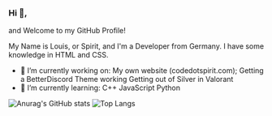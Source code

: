 ### Hi 👋,

and Welcome to my GitHub Profile!

My Name is Louis, or Spirit, and I'm a Developer from Germany. I have some knowledge in HTML and CSS.

- 🔭 I’m currently working on:
  My own website (codedotspirit.com);
  Getting a BetterDiscord Theme working
  Getting out of Silver in Valorant
- 🌱 I’m currently learning:
  C++
  JavaScript
  Python
  
![Anurag's GitHub stats](https://github-readme-stats.vercel.app/api?username=SpiritLetsPlays&show_icons=true&theme=synthwave)
![Top Langs](https://github-readme-stats.vercel.app/api/top-langs/?username=SpiritLetsPlays&layout=compact)
